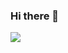 ### Hi there 👋

<a href="https://www.youtube.com/watch?v=dQw4w9WgXcQ" target="_blank"><img src="https://img.shields.io/badge/red?&logo=#FF0000&logoColor=red"/></a>

<!--
**Nagene1206/Nagene1206** is a ✨ _special_ ✨ repository because its `README.md` (this file) appears on your GitHub profile.

Here are some ideas to get you started:

- 🔭 I’m currently working on ...
- 🌱 I’m currently learning ...
- 👯 I’m looking to collaborate on ...
- 🤔 I’m looking for help with ...
- 💬 Ask me about ...
- 📫 How to reach me: ...
- 😄 Pronouns: ...
- ⚡ Fun fact: ...
-->
